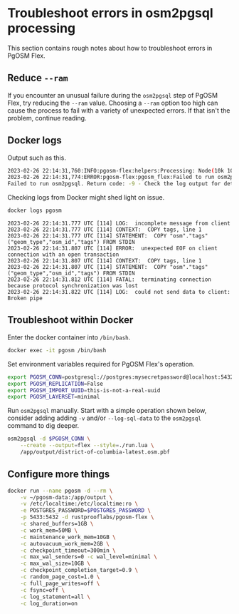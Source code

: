 # Troubleshoot errors in osm2pgsql processing

This section contains rough notes about how to troubleshoot errors in PgOSM Flex.

## Reduce `--ram`

If you encounter an unusual failure during the `osm2pgsql` step of PgOSM Flex,
try reducing the `--ram` value.  Choosing a `--ram` option too high can cause
the process to fail with a variety of unexpected errors.  If that isn't the problem,
continue reading. 


## Docker logs

Output such as this.

```bash
2023-02-26 22:14:31,760:INFO:pgosm-flex:helpers:Processing: Node(10k 10.0k/s) Way(0k 0.00k/s) Relation(0Processing: Node(84760k 277.9k/s) Way(0k 0.00k/s) Relation(0 0.0/s)
2023-02-26 22:14:31,774:ERROR:pgosm-flex:pgosm_flex:Failed to run osm2pgsql. Return code: -9
Failed to run osm2pgsql. Return code: -9 - Check the log output for details
```


Checking logs from Docker might shed light on issue.

```bash
docker logs pgosm
```

```
2023-02-26 22:14:31.777 UTC [114] LOG:  incomplete message from client
2023-02-26 22:14:31.777 UTC [114] CONTEXT:  COPY tags, line 1
2023-02-26 22:14:31.777 UTC [114] STATEMENT:  COPY "osm"."tags" ("geom_type","osm_id","tags") FROM STDIN
2023-02-26 22:14:31.807 UTC [114] ERROR:  unexpected EOF on client connection with an open transaction
2023-02-26 22:14:31.807 UTC [114] CONTEXT:  COPY tags, line 1
2023-02-26 22:14:31.807 UTC [114] STATEMENT:  COPY "osm"."tags" ("geom_type","osm_id","tags") FROM STDIN
2023-02-26 22:14:31.812 UTC [114] FATAL:  terminating connection because protocol synchronization was lost
2023-02-26 22:14:31.822 UTC [114] LOG:  could not send data to client: Broken pipe
```

## Troubleshoot within Docker

Enter the docker container into `/bin/bash`.

```bash
docker exec -it pgosm /bin/bash
```

Set environment variables required for PgOSM Flex's operation.

```bash
export PGOSM_CONN=postgresql://postgres:mysecretpassword@localhost:5432/pgosm?application_name=pgosm-flex
export PGOSM_REPLICATION=False
export PGOSM_IMPORT_UUID=this-is-not-a-real-uuid
export PGOSM_LAYERSET=minimal
```

Run `osm2pgsql` manually.  Start with a simple operation shown below,
consider adding adding `-v` and/or `--log-sql-data` to the `osm2pgsql` command
to dig deeper.

```bash
osm2pgsql -d $PGOSM_CONN \
    --create --output=flex --style=./run.lua \
    /app/output/district-of-columbia-latest.osm.pbf
```

## Configure more things

```bash
docker run --name pgosm -d --rm \
    -v ~/pgosm-data:/app/output \
    -v /etc/localtime:/etc/localtime:ro \
    -e POSTGRES_PASSWORD=$POSTGRES_PASSWORD \
    -p 5433:5432 -d rustprooflabs/pgosm-flex \
    -c shared_buffers=1GB \
    -c work_mem=50MB \
    -c maintenance_work_mem=10GB \
    -c autovacuum_work_mem=2GB \
    -c checkpoint_timeout=300min \
    -c max_wal_senders=0 -c wal_level=minimal \
    -c max_wal_size=10GB \
    -c checkpoint_completion_target=0.9 \
    -c random_page_cost=1.0 \
    -c full_page_writes=off \
    -c fsync=off \
    -c log_statement=all \
    -c log_duration=on
```



